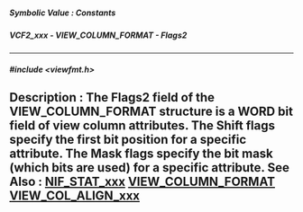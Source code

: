 ##### Symbolic Value : Constants
##### VCF2_xxx - VIEW_COLUMN_FORMAT - Flags2
---
##### #include <viewfmt.h>
**Description :**
The Flags2 field of the VIEW_COLUMN_FORMAT structure is a WORD bit field of 
view column attributes.  The Shift flags specify the first bit position for a 
specific attribute.  The Mask flags specify the bit mask (which bits are used) 
for a specific attribute.
**See Also :**
[NIF_STAT_xxx](D:/md_files/NIF_STAT_xxx.md)
[VIEW_COLUMN_FORMAT](D:/md_files/VIEW_COLUMN_FORMAT.md)
[VIEW_COL_ALIGN_xxx](D:/md_files/VIEW_COL_ALIGN_xxx.md)
---
